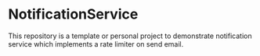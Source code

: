 # NotificationService
This repository is a template or personal project to demonstrate notification service which implements a rate limiter on send email.
